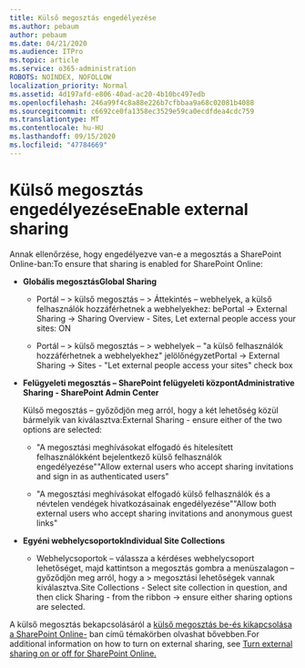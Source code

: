 ```yaml
---
title: Külső megosztás engedélyezése
ms.author: pebaum
author: pebaum
ms.date: 04/21/2020
ms.audience: ITPro
ms.topic: article
ms.service: o365-administration
ROBOTS: NOINDEX, NOFOLLOW
localization_priority: Normal
ms.assetid: 4d197afd-e806-40ad-ac20-4b10bc497edb
ms.openlocfilehash: 246a99f4c8a88e226b7cfbbaa9a68c02081b4088
ms.sourcegitcommit: c6692ce0fa1358ec3529e59ca0ecdfdea4cdc759
ms.translationtype: MT
ms.contentlocale: hu-HU
ms.lasthandoff: 09/15/2020
ms.locfileid: "47784669"
---
```

# <a name="enable-external-sharing"></a><span data-ttu-id="579fa-102">Külső megosztás engedélyezése</span><span class="sxs-lookup"><span data-stu-id="579fa-102">Enable external sharing</span></span>

 <span data-ttu-id="579fa-103">Annak ellenőrzése, hogy engedélyezve van-e a megosztás a SharePoint Online-ban:</span><span class="sxs-lookup"><span data-stu-id="579fa-103">To ensure that sharing is enabled for SharePoint Online:</span></span>
  
- <span data-ttu-id="579fa-104">**Globális megosztás**</span><span class="sxs-lookup"><span data-stu-id="579fa-104">**Global Sharing**</span></span>
    
  - <span data-ttu-id="579fa-105">Portál – \> külső megosztás – \> Áttekintés – webhelyek, a külső felhasználók hozzáférhetnek a webhelyekhez: be</span><span class="sxs-lookup"><span data-stu-id="579fa-105">Portal -\> External Sharing -\> Sharing Overview - Sites, Let external people access your sites: ON</span></span>
    
  - <span data-ttu-id="579fa-106">Portál – \> külső megosztás – \> webhelyek – "a külső felhasználók hozzáférhetnek a webhelyekhez" jelölőnégyzet</span><span class="sxs-lookup"><span data-stu-id="579fa-106">Portal -\> External Sharing -\> Sites - "Let external people access your sites" check box</span></span>
    
- <span data-ttu-id="579fa-107">**Felügyeleti megosztás – SharePoint felügyeleti központ**</span><span class="sxs-lookup"><span data-stu-id="579fa-107">**Administrative Sharing - SharePoint Admin Center**</span></span>
    
    <span data-ttu-id="579fa-108">Külső megosztás – győződjön meg arról, hogy a két lehetőség közül bármelyik van kiválasztva:</span><span class="sxs-lookup"><span data-stu-id="579fa-108">External Sharing - ensure either of the two options are selected:</span></span>
    
  - <span data-ttu-id="579fa-109">"A megosztási meghívásokat elfogadó és hitelesített felhasználókként bejelentkező külső felhasználók engedélyezése"</span><span class="sxs-lookup"><span data-stu-id="579fa-109">"Allow external users who accept sharing invitations and sign in as authenticated users"</span></span>
    
  - <span data-ttu-id="579fa-110">"A megosztási meghívásokat elfogadó külső felhasználók és a névtelen vendégek hivatkozásainak engedélyezése"</span><span class="sxs-lookup"><span data-stu-id="579fa-110">"Allow both external users who accept sharing invitations and anonymous guest links"</span></span>
    
- <span data-ttu-id="579fa-111">**Egyéni webhelycsoportok**</span><span class="sxs-lookup"><span data-stu-id="579fa-111">**Individual Site Collections**</span></span>
    
  - <span data-ttu-id="579fa-112">Webhelycsoportok – válassza a kérdéses webhelycsoport lehetőséget, majd kattintson a megosztás gombra a menüszalagon – győződjön meg arról, hogy a \> megosztási lehetőségek vannak kiválasztva.</span><span class="sxs-lookup"><span data-stu-id="579fa-112">Site Collections - Select site collection in question, and then click Sharing - from the ribbon -\> ensure either sharing options are selected.</span></span>
    
<span data-ttu-id="579fa-113">A külső megosztás bekapcsolásáról a [külső megosztás be-és kikapcsolása a SharePoint Online-](https://go.microsoft.com/fwlink/?linkid=2047681&amp;clcid=0x409) ban című témakörben olvashat bővebben.</span><span class="sxs-lookup"><span data-stu-id="579fa-113">For additional information on how to turn on external sharing, see [Turn external sharing on or off for SharePoint Online.](https://go.microsoft.com/fwlink/?linkid=2047681&amp;clcid=0x409)</span></span>
  

